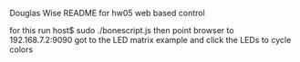 Douglas Wise
README for hw05 web based control

for this run host$ sudo ./bonescript.js
then point browser to 192.168.7.2:9090
got to the LED matrix example and click the LEDs to cycle colors
